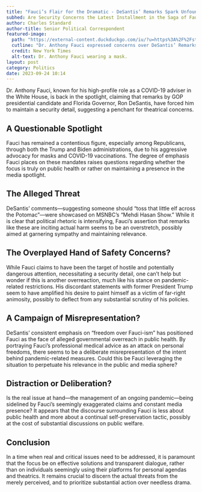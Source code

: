 ```yaml
---
title: "Fauci’s Flair for the Dramatic - DeSantis’ Remarks Spark Unfounded Fears?"
subhed: Are Security Concerns the Latest Installment in the Saga of Fauci’s Overreactions?
author: Charles Standard
author-title: Senior Political Correspondent
featured-image: 
  path: "https://external-content.duckduckgo.com/iu/?u=https%3A%2F%2Fstatic01.nyt.com%2Fimages%2F2020%2F06%2F30%2Freader-center%2F30evening-briefing-fauci2%2F30evening-briefing-fauci2-superJumbo.jpg%3Fquality%3D90%26auto%3Dwebp&f=1&nofb=1&ipt=64dd5cc054d6c502f0c870627c2a33d4761c848898d708dae301b22c46900c54&ipo=images"
  cutline: "Dr. Anthony Fauci expressed concerns over DeSantis’ Remarks"
  credit: New York Times
  alt-text: Dr. Anthony Fauci wearing a mask.
layout: post
category: Politics
date: 2023-09-24 10:14
---
```


Dr. Anthony Fauci, known for his high-profile role as a COVID-19 adviser in the White House, is back in the spotlight, claiming that remarks by GOP presidential candidate and Florida Governor, Ron DeSantis, have forced him to maintain a security detail, suggesting a penchant for theatrical concerns.

## A Questionable Spotlight
Fauci has remained a contentious figure, especially among Republicans, through both the Trump and Biden administrations, due to his aggressive advocacy for masks and COVID-19 vaccinations. The degree of emphasis Fauci places on these mandates raises questions regarding whether the focus is truly on public health or rather on maintaining a presence in the media spotlight.

## The Alleged Threat
DeSantis’ comments—suggesting someone should “toss that little elf across the Potomac”—were showcased on MSNBC’s “Mehdi Hasan Show.” While it is clear that political rhetoric is intensifying, Fauci’s assertion that remarks like these are inciting actual harm seems to be an overstretch, possibly aimed at garnering sympathy and maintaining relevance.

## The Overplayed Hand of Safety Concerns?
While Fauci claims to have been the target of hostile and potentially dangerous attention, necessitating a security detail, one can’t help but wonder if this is another overreaction, much like his stance on pandemic-related restrictions. His discordant statements with former President Trump seem to have amplified his desire to paint himself as a victim of far-right animosity, possibly to deflect from any substantial scrutiny of his policies.

## A Campaign of Misrepresentation?
DeSantis’ consistent emphasis on “freedom over Fauci-ism” has positioned Fauci as the face of alleged governmental overreach in public health. By portraying Fauci’s professional medical advice as an attack on personal freedoms, there seems to be a deliberate misrepresentation of the intent behind pandemic-related measures. Could this be Fauci leveraging the situation to perpetuate his relevance in the public and media sphere?

## Distraction or Deliberation?
Is the real issue at hand—the management of an ongoing pandemic—being sidelined by Fauci’s seemingly exaggerated claims and constant media presence? It appears that the discourse surrounding Fauci is less about public health and more about a continual self-preservation tactic, possibly at the cost of substantial discussions on public welfare.

## Conclusion
In a time when real and critical issues need to be addressed, it is paramount that the focus be on effective solutions and transparent dialogue, rather than on individuals seemingly using their platforms for personal agendas and theatrics. It remains crucial to discern the actual threats from the merely perceived, and to prioritize substantial action over needless drama.
